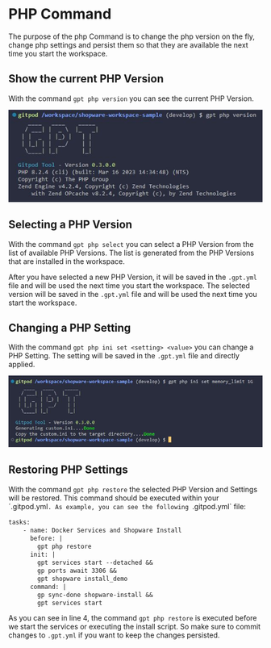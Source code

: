 # PHP Command

The purpose of the php Command is to change the php version on the fly, change php settings and persist them so that they are available the next time you start the workspace.

## Show the current PHP Version
With the command `gpt php version` you can see the current PHP Version.

![GPT PHP Version](./../../../assets/images/gpt_php_version1.jpg)

## Selecting a PHP Version
With the command `gpt php select` you can select a PHP Version from the list of available PHP Versions. The list is generated from the PHP Versions that are installed in the workspace. 

After you have selected a new PHP Version, it will be saved in the `.gpt.yml` file and will be used the next time you start the workspace.
The selected version will be saved in the `.gpt.yml` file and will be used the next time you start the workspace.

## Changing a PHP Setting
With the command `gpt php ini set <setting> <value>` you can change a PHP Setting. The setting will be saved in the `.gpt.yml` file and directly applied.

![GPT PHP Version](./../../../assets/images/gpt_php_ini_set1.jpg)

## Restoring PHP Settings
With the command `gpt php restore` the selected PHP Version and Settings will be restored. This command should be executed within your ´.gitpod.yml`. As example, you can see the following `.gitpod.yml` file:

```yaml:line-numbers {1}
tasks:
    - name: Docker Services and Shopware Install
      before: |
        gpt php restore
      init: |
        gpt services start --detached &&
        gp ports await 3306 &&
        gpt shopware install_demo
      command: |
        gp sync-done shopware-install &&
        gpt services start
```

As you can see in line 4, the command `gpt php restore` is executed before we start the services or executing the install script. So make sure to commit changes to `.gpt.yml` if you want to keep the changes persisted.
